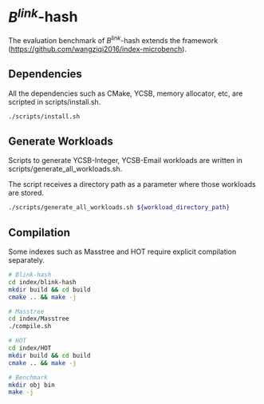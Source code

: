 # $B^{link}$-hash

The evaluation benchmark of $B^{link}$-hash extends the framework (https://github.com/wangziqi2016/index-microbench).

## Dependencies ##

All the dependencies such as CMake, YCSB, memory allocator, etc, are scripted in scripts/install.sh.
```sh
./scripts/install.sh
```

## Generate Workloads ## 

Scripts to generate YCSB-Integer, YCSB-Email workloads are written in scripts/generate_all_workloads.sh.

The script receives a directory path as a parameter where those workloads are stored.

```sh
./scripts/generate_all_workloads.sh ${workload_directory_path}
```

## Compilation ##

Some indexes such as Masstree and HOT require explicit compilation separately.

```sh
# Blink-hash
cd index/blink-hash
mkdir build && cd build
cmake .. && make -j

# Masstree
cd index/Masstree
./compile.sh

# HOT
cd index/HOT
mkdir build && cd build
cmake .. && make -j

# Benchmark
mkdir obj bin
make -j
```
